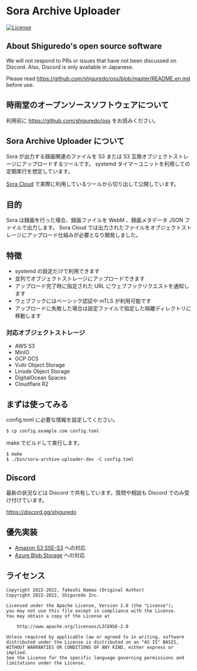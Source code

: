# Sora Archive Uploader

<!-- [![GitHub tag (latest SemVer)](https://img.shields.io/github/tag/shiguredo/sora-archive-uploader.svg)](https://github.com/shiguredo/sora-archive-uploader) -->
[![License](https://img.shields.io/badge/License-Apache%202.0-blue.svg)](https://opensource.org/licenses/Apache-2.0)
<!-- [![Actions Status](https://github.com/shiguredo/sora-archive-uploader/actions/workflows/ci.yml/badge.svg?branch=develop)](https://github.com/shiguredo/sora_exporter/actions/workflows/ci.yml) -->

## About Shiguredo's open source software

We will not respond to PRs or issues that have not been discussed on Discord. Also, Discord is only available in Japanese.

Please read https://github.com/shiguredo/oss/blob/master/README.en.md before use.

## 時雨堂のオープンソースソフトウェアについて

利用前に https://github.com/shiguredo/oss をお読みください。

## Sora Archive Uploader について

Sora が出力する録画関連のファイルを S3 または S3 互換オブジェクトストレージにアップロードするツールです。
systemd タイマーユニットを利用しての定期実行を想定しています。

[Sora Cloud](https://sora-cloud.shiguredo.jp/) で実際に利用しているツールから切り出して公開しています。

## 目的

Sora は録画を行った場合、録画ファイルを WebM 、録画メタデータ JSON ファイルで出力します。
Sora Cloud では出力されたファイルをオブジェクトストレージにアップロード仕組みが必要となり開発しました。

## 特徴

- systemd の設定だけで利用できます
- 並列でオブジェクトストレージにアップロードできます
- アップロード完了時に指定された URL にウェブフックリクエストを通知します
- ウェブフックにはベーシック認証や mTLS が利用可能です
- アップロードに失敗した場合は設定ファイルで指定した隔離ディレクトリに移動します

### 対応オブジェクトストレージ

- AWS S3
- MinIO
- GCP GCS
- Vultr Object Storage
- Linode Object Storage
- DigitalOcean Spaces
- Cloudflare R2

## まずは使ってみる

config.toml に必要な情報を設定してください。

```console
$ cp config.example.com config.toml
```

make でビルドして実行します。

```console
$ make
$ ./bin/sora-archive-uploader-dev -C config.toml
```

## Discord

最新の状況などは Discord で共有しています。質問や相談も Discord でのみ受け付けています。

https://discord.gg/shiguredo

## 優先実装

- [Amazon S3 SSE-S3](https://docs.aws.amazon.com/ja_jp/AmazonS3/latest/userguide/UsingServerSideEncryption.html) への対応
- [Azure Blob Storage](https://azure.microsoft.com/ja-jp/products/storage/blobs/) への対応

## ライセンス

```
Copyright 2022-2022, Takeshi Namao (Original Author)
Copyright 2022-2022, Shiguredo Inc.

Licensed under the Apache License, Version 2.0 (the "License");
you may not use this file except in compliance with the License.
You may obtain a copy of the License at

    http://www.apache.org/licenses/LICENSE-2.0

Unless required by applicable law or agreed to in writing, software
distributed under the License is distributed on an "AS IS" BASIS,
WITHOUT WARRANTIES OR CONDITIONS OF ANY KIND, either express or implied.
See the License for the specific language governing permissions and
limitations under the License.
```
